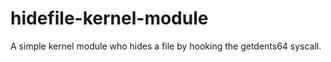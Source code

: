 # hidefile-kernel-module
A simple kernel module who hides a file by hooking the getdents64 syscall.
